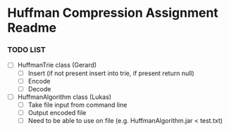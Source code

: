 # Huffman Compression Assignment Readme
### TODO LIST
- [ ] HuffmanTrie class (Gerard)
    - [ ] Insert (if not present insert into trie, if present return null)
    - [ ] Encode
    - [ ] Decode
- [ ] HuffmanAlgorithm class (Lukas)
    - [ ] Take file input from command line
    - [ ] Output encoded file
    - [ ] Need to be able to use on file (e.g. HuffmanAlgorithm.jar < test.txt)